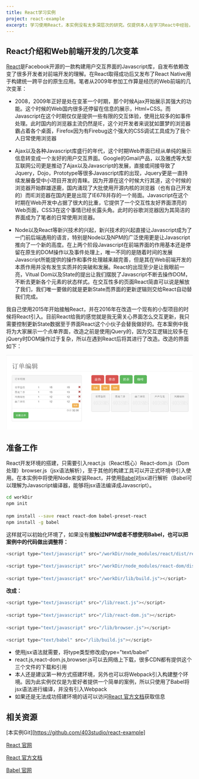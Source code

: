 ```yaml
---
title: React学习实例
project: react-example
excerpt: 学习使用React，本实例没有太多深层次的研究。仅提供本人在学习React中经验，以及个人项目中实际线上使用的一个缩减版本的实例
---
```


## React介绍和Web前端开发的几次变革

[React][React]是Facebook开源的一款构建用户交互界面的Javascript库，自发布依赖改变了很多开发者对前端开发的理解。在React取得成功后又发布了React Native用于构建统一跨平台的原生应用。笔者从2009年参加工作算是经历的Web前端的几次变革：

* 2008，2009年正好是处在变革一个时期，那个时候Ajax开始展示其强大的功能。这个时候的Web国内很多还停留在信息的展示，Html+CSS。而Javascript在这个时期仅仅是提供一些有限的交互体验，使用比较多的如事件处理。此时国内的浏览器主流仍然是IE，这个对开发者来说犹如噩梦的浏览器霸占着各个桌面，Firefox因为有Firebug这个强大的CSS调试工具成为了我个人日常使用浏览器

* Ajax以及各种Javascript库盛行的年代，这个时期Web界面已经从单纯的展示信息转变成一个友好的用户交互界面。Google的Gmail产品，以及雅虎等大型互联网公司更是推动了Ajax以及Javascript的发展，直接或间接导致了Jquery，Dojo，Prototype等很多Javascript库的出现，Jquery更是一直持续发展备受中小项目开发的青睐。因为开源在这个时候大行其道，这个时候的浏览器开始群雄逐鹿，国内涌现了大批使用开源内核的浏览器（也有自己开发的）而IE浏览器在国内更是出现了IE678并存的一个局面。Javascript在这个时期在Web开发中占据了很大的比重，它提供了一个交互性友好界面漂亮的Web页面，CSS3在这个事情已经长露头角。此时的谷歌浏览器因为其简洁的界面成为了笔者的日常使用浏览器。

* Node以及React等新兴技术的兴起，新兴技术的兴起直接让Javascript成为了一门前后端通用的语言，特别是Node以及NPM的广泛使用更是让Javascript推向了一个新的高度。在上两个阶段Javascript在前端界面的作用基本还是停留在原生的DOM操作以及事件处理上，唯一不同的是随着时间的发展Javascript所能提供的操作和事件处理越来越完善，但是其在Web前端开发的本质作用并没有发生实质并的突破和发展。React的出现至少是让我眼前一亮，Vitual Dom以及State的提出让我们摆脱了Javascript不断去操作DOM，不断去更新各个元素的状态样式。在交互性多的页面React简直可以说是解放了我们，我们唯一要做的就是更新State而界面的更新逻辑则交给React自动替我们完成。

我自己使用2015年开始接触React，并在2016年在改造一个现有的小型项目的时候将React引入。目前React给我的感觉就是我无需关心界面怎么交互更新，我只需要控制更新State数据至于界面React这个小伙子会替我做好的。在本案例中我将为大家展示一个点单界面，改造之前是使用jQuery的，因为交互逻辑比较多在jQuery时DOM操作过于复杂，所以在遇到React后将其进行了改造。改造的界面如下：

![界面展示](/react-example/img/panel.png)

## 准备工作

React开发环境的搭建，只需要引入react.js（React核心）React-dom.js（Dom处理）browser.js（jsx语法解析），至于其他的构建工具可以开正式环境中引入使用。在本实例中将使用Node来安装React，并使用[Babel][Babel]对jsx进行解析（Babel可以理解为Javascript编译器，能够将jsx语法编译成Javascript）。

```bash
cd workDir
npm init

npm install --save react react-dom babel-preset-react
npm install -g babel
```

这样就可以初始化环境了，如果没有**接触过NPM或者不想使用Babel，也可以把案例中的代码做出调整将：**

```javascript
<script type="text/javascript" src="/workDir/node_modules/react/dist/react.js"></script>
                
<script type="text/javascript" src="/workDir/node_modules/react-dom/dist/react-dom.js"></script>
                
<script type="text/javascript" src="/workDir/lib/build.js"></script>
```
**改成：**

```javascript
<script type="text/javascript" src="/lib/react.js"></script>
                
<script type="text/javascript" src="/lib/react-dom.js"></script>
                
<script type="text/javascript" src="/lib/browser.js"></script>

<script type="text/babel" src="/lib/build.js"></script>
```

* 使用jsx语法就需要，将type类型修改成type="text/babel"
* react.js,react-dom.js,browser.js可以去网络上下载，很多CDN都有提供这个三个文件的下载和引用
* 本人还是建议第一种方式搭建环境，另外也可以将Webpack引入构建整个环境。因为此实例仅仅是为爱好者提供一个简单的案例，所以只使用了Babel将jsx语法进行编译，并没有引入Webpack
* 如果还是无法成功搭建环境的话可以访问[React 官方文档][React docs]获取信息

## 相关资源

[本实例Git][https://github.com/403studio/react-example]

[React 官网][React]

[React 官方文档][React docs]

[Babel 官网][Babel]

[React]: https://facebook.github.io/react/
[React docs]: https://facebook.github.io/react/docs/getting-started.html
[Babel]: https://babeljs.io/

